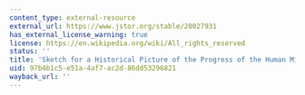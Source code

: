 ```yaml
---
content_type: external-resource
external_url: https://www.jstor.org/stable/20027931
has_external_license_warning: true
license: https://en.wikipedia.org/wiki/All_rights_reserved
status: ''
title: 'Sketch for a Historical Picture of the Progress of the Human Mind: Tenth Epoch'
uid: 97b4b1c5-e51a-4af7-ac2d-86dd53296821
wayback_url: ''
---
```


